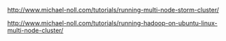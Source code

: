 http://www.michael-noll.com/tutorials/running-multi-node-storm-cluster/

http://www.michael-noll.com/tutorials/running-hadoop-on-ubuntu-linux-multi-node-cluster/